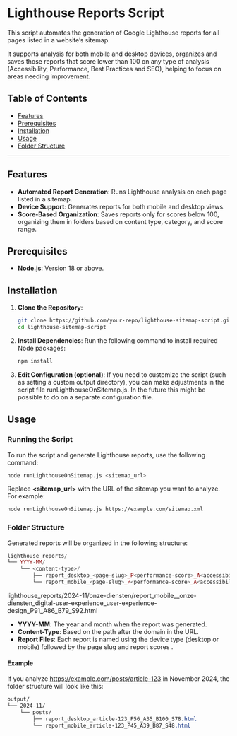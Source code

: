 # Lighthouse Reports Script

This script automates the generation of Google Lighthouse reports for all pages listed in a website’s sitemap.

It supports analysis for both mobile and desktop devices, organizes and saves those reports that score lower than 100 on
any type of analysis (Accessibility, Performance, Best Practices and SEO), helping to focus on areas needing improvement.

## Table of Contents
- [Features](#features)
- [Prerequisites](#prerequisites)
- [Installation](#installation)
- [Usage](#usage)
- [Folder Structure](#folder-structure)

---

## Features

- **Automated Report Generation**: Runs Lighthouse analysis on each page listed in a sitemap.
- **Device Support**: Generates reports for both mobile and desktop views.
- **Score-Based Organization**: Saves reports only for scores below 100, organizing them in folders based on content 
type, category, and score range.

## Prerequisites

- **Node.js**: Version 18 or above.

## Installation

1. **Clone the Repository**:
   ```bash
   git clone https://github.com/your-repo/lighthouse-sitemap-script.git
   cd lighthouse-sitemap-script
   ```
2. **Install Dependencies**: Run the following command to install required Node packages:
    ```bash
    npm install
    ```
3. **Edit Configuration (optional)**:
   If you need to customize the script (such as setting a custom output directory), you can make adjustments in the 
script file runLighthouseOnSitemap.js. In the future this might be possible to do on a separate configuration file.

## Usage

### Running the Script
To run the script and generate Lighthouse reports, use the following command:

```bash
node runLighthouseOnSitemap.js <sitemap_url>
```
Replace **<sitemap_url>** with the URL of the sitemap you want to analyze. For example:

```bash
node runLighthouseOnSitemap.js https://example.com/sitemap.xml
```

### Folder Structure
Generated reports will be organized in the following structure:

```php
lighthouse_reports/
└── YYYY-MM/
    └── <content-type>/
        ├── report_desktop_<page-slug>_P<performance-score>_A<accessibility-score>_B<best-practices-score>_S<seo-score>.html
        └── report_mobile_<page-slug>_P<performance-score>_A<accessibility-score>_B<best-practices-score>_S<seo-score>.html
```
lighthouse_reports/2024-11/onze-diensten/report_mobile__onze-diensten_digital-user-experience_user-experience-design_P91_A86_B79_S92.html
- **YYYY-MM**: The year and month when the report was generated.
- **Content-Type**: Based on the path after the domain in the URL.
- **Report Files**: Each report is named using the device type (desktop or mobile) followed by the page slug and report scores .

#### Example
If you analyze https://example.com/posts/article-123 in November 2024, the folder structure will look like this:

```css
output/
└── 2024-11/
    └── posts/
        ├── report_desktop_article-123_P56_A35_B100_S78.html
        └── report_mobile_article-123_P45_A39_B87_S48.html
```
